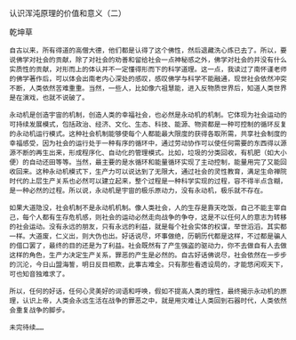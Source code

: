 认识浑沌原理的价值和意义（二）

乾坤草


    自古以来，所有得道的高僧大德，他们都是认得了这个佛性，然后退藏洗心炼已去了。所以，要说佛学对社会的贡献，除了对社会的劝善和留给社会一点神秘感之外，佛学对社会的并没有什么实质性的贡献，对形而上的体认并不一定懂得形而下的科学道理。这一点，我读过了南怀谨老师的佛学著作后，可以体会出南老内心深处的感叹，感叹佛学与科学不能融通，现世社会依然冲突不断，人类依然苦难重重。当然，一些人，比如像六祖慧能，进入反物质世界后，知道人类世界是在演戏，也就不说破了。

    永动机是创造宇宙的机制，创造人类的幸福社会，也必然是永动机的机制。它体现为社会运动的可持续发展模式，包括政治、经济、文化、生态、科技、能源、物资都是一种可控制的循环反复的永动机运行模式。这种社会机制能够使每个人都能最大限度的获得各取所需，共享社会制度的幸福感受，因为社会的运行处于一种有序的循环中，通过劳动协作可以使任何需要的东西得以源源不断的再生出来，形成程序化、自动化的管理模式。比如，垃圾的分类回收，有机肥（如大小便）的自动还田等等。当然，最主要的是水循环和能量循环实现了主动控制，能量用完了又能回收回来。这种永动机模式下，生产力可以说达到了无限大，通过社会的灵性教育，满足生命禅院时代的上层生产关系也必然可以建立起来，整个过程是一种科学实现的过程，容不得半点含糊，是一种必然的过程。所以说，永动机是宇宙的极乐原动力，没有永动机，极乐就不存在。

    如果大道隐没，社会机制不是永动机机制。像人类社会，人的生存是靠天吃饭，自己不能主宰自己，每个人都有生存危机感，则社会的运动必然走向战争的争夺，这是不以任何人的意志为转移的社会运动。没有永远的朋友，只有永远的利益，就是每个社会实体的权谋，举世滔滔，其实都一样。大道废，仁义出，则大伪也出。好话说尽，坏事做绝，历朝历代都是这样，不过都是骗人的借口罢了，最终的目的还是为了利益。社会既然有了产生强盗的驱动力，你不去做自有人去做这样的角色，生产力决定生产关系，罪恶的产生是必然的。自古好话佛说尽，社会依然在一步步的沉沦，今日山盟海誓，明日反目相欺，此事古难全。只有那些看透设局的，才能悠闲观天下，可也知音独难求了。

    所以，任何的好话，任何心灵美好的词语和呼唤，假如不提高人类的理性，最终揭示永动机的原理，认识上帝，人类会永远生活在战争的罪恶之中，就是用灾难让人类回到石器时代，人类依然会重复战争的脚步。

    未完待续……



